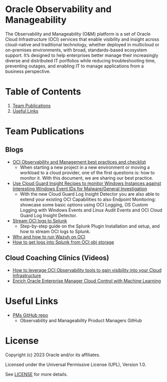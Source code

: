 # Oracle Observability and Manageability

The Observability and Manageability (O&M) platform is a set of Oracle Cloud Infrastructure (OCI) services that enable visibility and insight across cloud-native and traditional technology, whether deployed in multicloud or on-premises environments, with broad, standards-based ecosystem support. It’s designed to help enterprises better manage their increasingly diverse and distributed IT portfolios while reducing troubleshooting time, preventing outages, and enabling IT to manage applications from a business perspective.

# Table of Contents

1. [Team Publications](#team-publications)
2. [Useful Links](#useful-links)

# Team Publications

## Blogs

- [OCI Observability and Management best practices and checklist](https://blogs.oracle.com/observability/post/oci-observability-checklist)
  - When starting a new project in a new environment or moving a workload to a cloud provider, one of the first questions is: how to monitor it. With this document, we are sharing our best practice.
- [Use Cloud Guard Insight Recipes to monitor Windows Instances against Interesting Windows Event IDs for Malware/General Investigation ](https://learnoci.cloud/use-cloud-guard-insight-recipes-to-monitor-windows-instances-against-interesting-windows-event-ids-7ef796174d37?source=friends_link&sk=682c057a61e7c2707df1895420649c2c)
   - With the new Cloud Guard Log Insight Detector you are also able to extend your existing OCI Capabilities to also Endpoint Monitoring: showcase some basic options using OCI Logging, OS Custom Logging with Windows Events and Linux Audit Events and OCI Cloud Guard Log Insight Detector.
- [Stream OCI logs to Splunk](https://learnoci.cloud/stream-oci-logs-to-splunk-e03522f87f7?sk=d7fb49cb8cea2a89445ea2469c5ef2fc)
  - Step-by-step guide on the Splunk Plugin Installation and setup, and how to stream OCI logs to Splunk.
- [Why and how to run Wazuh on OCI](https://learnoci.cloud/why-and-how-to-run-wazuh-on-oci-6b39174b5d2d?sk=2b9185ad216f0cedbf80b2e5a8705c96)
- [How to get logs into Splunk from OCI obj storage](https://learnoci.cloud/how-to-get-logs-into-splunk-from-oci-object-storage-7304fbf467ea?sk=6539609ba70a068fe52f39fb079df32b)

## Cloud Coaching Clinics (Videos)

- [How to leverage OCI Observability tools to gain visibility into your Cloud Infrastructure](https://www.youtube.com/watch?v=bFnWYZCOvVk)
- [Enrich Oracle Enterprise Manager Cloud Control with Machine Learning](https://www.youtube.com/watch?v=KPmDyCGZKi8)

# Useful Links

- [PMs GitHub repo](https://github.com/oracle-quickstart/oci-o11y-solutions)
  - Observability and Manageability Product Managers GitHub

# License

Copyright (c) 2023 Oracle and/or its affiliates.

Licensed under the Universal Permissive License (UPL), Version 1.0.

See [LICENSE](https://github.com/oracle-devrel/technology-engineering/blob/folder-structure/LICENSE) for more details.
